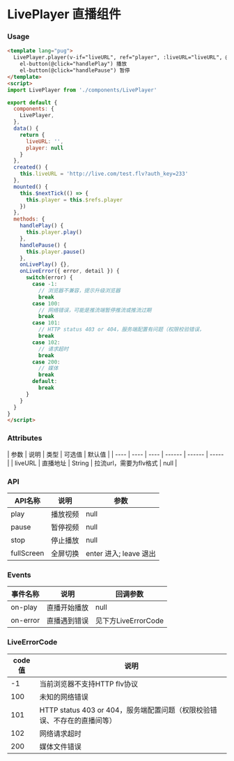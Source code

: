 # LivePlayer 直播组件

### Usage

```html
<template lang="pug">
  LivePlayer.player(v-if="liveURL", ref="player", :liveURL="liveURL", @on-play="onLivePlay", @on-error="onLiveError")
    el-button(@click="handlePlay") 播放
    el-button(@click="handlePause") 暂停
</template>
<script>
import LivePlayer from './components/LivePlayer'

export default {
  components: {
    LivePlayer,
  },
  data() {
    return {
      liveURL: '',
      player: null
    }
  },
  created() {
    this.liveURL = 'http://live.com/test.flv?auth_key=233'
  },
  mounted() {
    this.$nextTick(() => {
      this.player = this.$refs.player
    })
  },
  methods: {
    handlePlay() {
      this.player.play()
    },
    handlePause() {
      this.player.pause()
    },
    onLivePlay() {},
    onLiveError({ error, detail }) {
      switch(error) {
        case -1:
          // 浏览器不兼容，提示升级浏览器
          break
        case 100:
          // 网络错误，可能是推流端暂停推流或推流过期
          break
        case 101:
          // HTTP status 403 or 404，服务端配置有问题（权限校验错误，
          break
        case 102:
          // 请求超时
          break
        case 200:
          // 媒体
          break
        default:
          break
      }
    }
  }
}
</script>
```

### Attributes

| 参数 | 说明 | 类型 | 可选值 | 默认值 |
| ---- | ---- | ---- | ------ | ------ | ----- |
| liveURL | 直播地址 | String | 拉流url，需要为flv格式 | null |

### API

| API名称 | 说明 | 参数 |
| -------- | ---- | -------- |
| play | 播放视频 | null |
| pause | 暂停视频 | null |
| stop | 停止播放 | null |
| fullScreen | 全屏切换 | enter 进入; leave 退出 |

### Events

| 事件名称 | 说明 | 回调参数 |
| -------- | ---- | -------- |
|  on-play | 直播开始播放 | null |
|  on-error  | 直播遇到错误 | 见下方LiveErrorCode |

### LiveErrorCode

| code值 | 说明 |
| -------- | ---- |
|   -1     | 当前浏览器不支持HTTP flv协议 |
|   100    | 未知的网络错误 |
|   101    | HTTP status 403 or 404，服务端配置问题（权限校验错误、不存在的直播间等） |
|   102    | 网络请求超时 |
|   200    | 媒体文件错误  |
